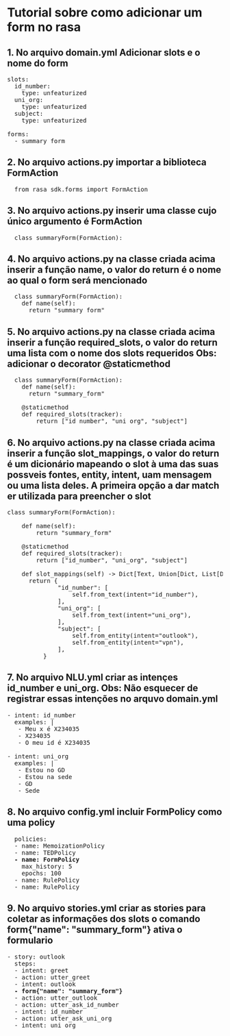 # Tutorial sobre como adicionar um form no rasa

## 1. No arquivo domain.yml Adicionar slots e o nome do form

<pre>
slots:
  id_number:
    type: unfeaturized
  uni_org:
    type: unfeaturized
  subject:
    type: unfeaturized

forms:
  - summary_form
</pre>

## 2. No arquivo actions.py importar a biblioteca FormAction

<pre>
  from rasa_sdk.forms import FormAction
</pre>

## 3. No arquivo actions.py inserir uma classe cujo único argumento é FormAction
<pre>
  class summaryForm(FormAction):
</pre>

## 4. No arquivo actions.py na classe criada acima inserir a função name, o valor do return é o nome ao qual o form será mencionado

<pre>
  class summaryForm(FormAction):
    def name(self):
      return "summary_form"
</pre>

## 5. No arquivo actions.py na classe criada acima inserir a função required_slots, o valor do return  uma lista com o nome dos slots requeridos Obs: adicionar o decorator @staticmethod

<pre>
  class summaryForm(FormAction):
    def name(self):
      return "summary_form"
    
    @staticmethod
    def required_slots(tracker):
        return ["id_number", "uni_org", "subject"]
</pre>

## 6. No arquivo actions.py na classe criada acima inserir a função slot_mappings, o valor do return  é um dicionário mapeando o slot à uma das suas possveis fontes, entity, intent, uam mensagem ou uma lista deles. A primeira opção a dar match er utilizada para preencher o slot

<pre>
class summaryForm(FormAction):

    def name(self):
        return "summary_form"

    @staticmethod
    def required_slots(tracker):
        return ["id_number", "uni_org", "subject"]

    def slot_mappings(self) -> Dict[Text, Union[Dict, List[Dict]]]:
      return {
              "id_number": [
                  self.from_text(intent="id_number"),
              ],
              "uni_org": [
                  self.from_text(intent="uni_org"),
              ],
              "subject": [
                  self.from_entity(intent="outlook"),
                  self.from_entity(intent="vpn"),
              ],
          }
</pre>

## 7. No arquivo NLU.yml criar as intençes id_number e uni_org. Obs: Não esquecer de registrar essas intenções no arquvo domain.yml

<pre>
- intent: id_number
  examples: |
   - Meu x é X234035
   - X234035
   - O meu id é X234035 

- intent: uni_org
  examples: |
   - Estou no GD
   - Estou na sede
   - GD
   - Sede
</pre>

## 8. No arquivo config.yml incluir FormPolicy como uma policy
<pre>
  policies:
  - name: MemoizationPolicy
  - name: TEDPolicy
  <b>- name: FormPolicy</b>
    max_history: 5
    epochs: 100
  - name: RulePolicy
  - name: RulePolicy
</pre>

## 9. No arquivo stories.yml criar as stories para coletar as informações dos slots o comando form{"name": "summary_form"} ativa o formulario

<pre>
- story: outlook
  steps:
  - intent: greet
  - action: utter_greet
  - intent: outlook
  <b>- form{"name": "summary_form"}</b>
  - action: utter_outlook
  - action: utter_ask_id_number
  - intent: id_number
  - action: utter_ask_uni_org
  - intent: uni_org
</pre>


